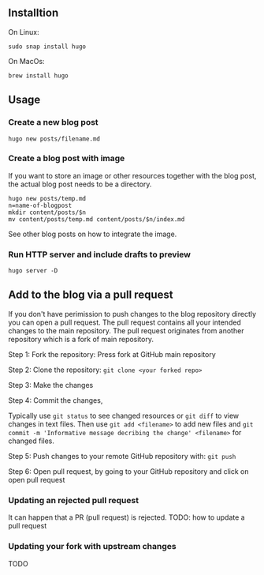 ## Installtion

On Linux:
    
    sudo snap install hugo
    
On MacOs:

    brew install hugo

## Usage

### Create a new blog post

    hugo new posts/filename.md

### Create a blog post with image

If you want to store an image or other resources together with the blog post, the actual blog post needs to be a directory.

    hugo new posts/temp.md
    n=name-of-blogpost
    mkdir content/posts/$n
    mv content/posts/temp.md content/posts/$n/index.md

See other blog posts on how to integrate the image.
    
### Run HTTP server and include drafts to preview

    hugo server -D

## Add to the blog via a pull request

If you don't have perimission to push changes to the blog repository directly you can open a pull request. The pull request contains all your intended changes to the main repository. The pull request originates from another repository which is a fork of main repository.

Step 1: Fork the repository: Press fork at GitHub main repository

Step 2: Clone the repository: `git clone <your forked repo>`

Step 3: Make the changes

Step 4: Commit the changes, 

Typically use  `git status` to see changed resources or `git diff` to view changes in text files. Then use `git add <filename>` to add new files and `git commit -m 'Informative message decribing the change' <filename>` for changed files.

Step 5: Push changes to your remote GitHub repository with: `git push`

Step 6: Open pull request, by going to your GitHub repository and click on open pull request

### Updating an rejected pull request

It can happen that a PR (pull request) is rejected. TODO: how to update a pull request

### Updating your fork with upstream changes

TODO


